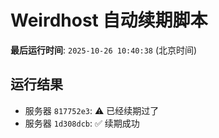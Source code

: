 # Weirdhost 自动续期脚本

**最后运行时间**: `2025-10-26 10:40:38` (北京时间)

## 运行结果

- 服务器 `817752e3`: ⚠️ 已经续期过了
- 服务器 `1d308dcb`: ✅ 续期成功
